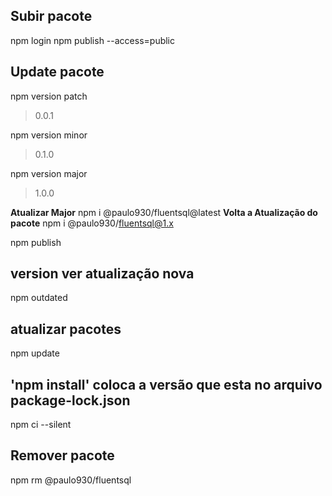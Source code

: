 ## Subir pacote

npm login
npm publish --access=public

## Update pacote

npm version patch

> 0.0.1

npm version minor

> 0.1.0

npm version major

> 1.0.0

**Atualizar Major**
npm i @paulo930/fluentsql@latest
**Volta a Atualização do pacote**
npm i @paulo930/fluentsql@1.x

npm publish

## version ver atualização nova

npm outdated

## atualizar pacotes

npm update

## 'npm install' coloca a versão que esta no arquivo package-lock.json

npm ci --silent

## Remover pacote

npm rm @paulo930/fluentsql
